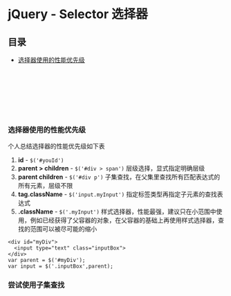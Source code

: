 # jQuery - Selector 选择器

## 目录

- [选择器使用的性能优先级](#选择器使用的性能优先级)



<br><br><br><br><br><br>
### 选择器使用的性能优先级

个人总结选择器的性能优先级如下表
1. **id** - `$('#youId')`
1. **parent > children** - `$('#div > span')` 层级选择，显式指定明确层级
1. **parent children** - `$('#div p')` 子集查找，在父集里查找所有匹配表达式的所有元素，层级不限
1. **tag.className** - `$('input.myInput')` 指定标签类型再指定子元素的查找表达式
1. **.className** - `$('.myInput')` 样式选择器，性能最强，建议只在小范围中使用，例如已经获得了父容器的对象，在父容器的基础上再使用样式选择器，查找的范围可以被尽可能的缩小  
  ```
  <div id="myDiv">
    <input type="text" class="inputBox">
  </div>
  var parent = $('#myDiv');
  var input = $('.inputBox',parent);
  ```



### 尝试使用子集查找

